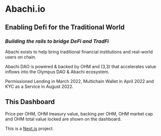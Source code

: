 # Abachi.io

## Enabling Defi for the Traditional World

### *Building the rails to bridge DeFi and TradFi*

Abachi exists to help bring traditional financial institutions and real-world users on chain. 

Abachi DAO is powered & backed by OHM and (3,3) that accelerates value inflows into the Olympus DAO & Abachi ecosystem.

Permissioned Lending in March 2022, Multichain Wallet in April 2022 and KYC as a Service in August 2022.

## This Dashboard

Price per OHM, OHM treasury value, backing per OHM, OHM market cap and OHM total value locked are shown on the dashboard.

This is a [Next.js](https://nextjs.org/) project.

